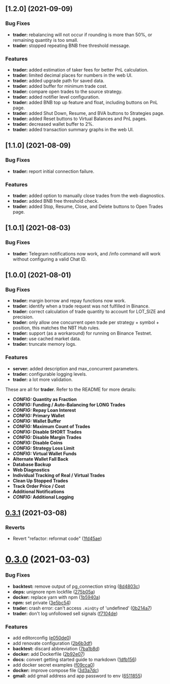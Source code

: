 ## [1.2.0] (2021-09-09)

### Bug Fixes

* **trader:** rebalancing will not occur if rounding is more than 50%, or remaining quantity is too small.
* **trader:** stopped repeating BNB free threshold message.

### Features

* **trader:** added estimation of taker fees for better PnL calculation.
* **trader:** limited decimal places for numbers in the web UI.
* **trader:** added upgrade path for saved data.
* **trader:** added buffer for minimum trade cost.
* **trader:** compare open trades to the source strategy.
* **trader:** added notifier level configuration.
* **trader:** added BNB top up feature and float, including buttons on PnL page.
* **trader:** added Shut Down, Resume, and BVA buttons to Strategies page.
* **trader:** added Reset buttons to Virtual Balances and PnL pages.
* **trader:** decreased wallet buffer to 2%.
* **trader:** added transaction summary graphs in the web UI.

## [1.1.0] (2021-08-09)

### Bug Fixes

* **trader:** report initial connection failure.

### Features

* **trader:** added option to manually close trades from the web diagnostics.
* **trader:** added BNB free threshold check.
* **trader:** added Stop, Resume, Close, and Delete buttons to Open Trades page.

## [1.0.1] (2021-08-03)

### Bug Fixes

* **trader:** Telegram notifications now work, and /info command will work without configuring a valid Chat ID.

## [1.0.0] (2021-08-01)

### Bug Fixes

* **trader:** margin borrow and repay functions now work.
* **trader:** identify when a trade request was not fulfilled in Binance.
* **trader:** correct calculation of trade quantity to account for LOT_SIZE and precision.
* **trader:** only allow one concurrent open trade per strategy + symbol + position, this matches the NBT Hub rules.
* **trader:** support (as a workaround) for running on Binance Testnet.
* **trader:** use cached market data.
* **trader:** truncate memory logs.

### Features
* **server:** added description and max_concurrent parameters.
* **trader:** configurable logging levels.
* **trader:** a lot more validation.

These are all for **trader**. Refer to the README for more details:
* ***CONFIG:* Quantity as Fraction**
* ***CONFIG:* Funding / Auto-Balancing for LONG Trades**
* ***CONFIG:* Repay Loan Interest**
* ***CONFIG:* Primary Wallet**
* ***CONFIG:* Wallet Buffer**
* ***CONFIG:* Maximum Count of Trades**
* ***CONFIG:* Disable SHORT Trades**
* ***CONFIG:* Disable Margin Trades**
* ***CONFIG:* Disable Coins**
* ***CONFIG:* Strategy Loss Limit**
* ***CONFIG:* Virtual Wallet Funds**
* **Alternate Wallet Fall Back**
* **Database Backup**
* **Web Diagnostics**
* **Individual Tracking of Real / Virtual Trades**
* **Clean Up Stopped Trades**
* **Track Order Price / Cost**
* **Additional Notifications**
* ***CONFIG:* Additional Logging**

## [0.3.1](https://github.com/jsappme/node-binance-trader/compare/0.3.0...0.3.1) (2021-03-08)


### Reverts

* Revert "refactor: reformat code" ([1fd45ae](https://github.com/jsappme/node-binance-trader/commit/1fd45aeb6fd70c37d8d998ca040ab1767ac91e33))

# [0.3.0](https://github.com/jsappme/node-binance-trader/compare/0.2.2...0.3.0) (2021-03-03)


### Bug Fixes

* **backtest:** remove output of pg_connection string ([8d4803c](https://github.com/jsappme/node-binance-trader/commit/8d4803c88db1508d4b6136d34c34ca0302aaf7c1))
* **deps:** unignore npm lockfile ([275b05a](https://github.com/jsappme/node-binance-trader/commit/275b05a5f1de5e0344bf454c059a7cb0df036ebb))
* **docker:** replace yarn with npm ([1b5940a](https://github.com/jsappme/node-binance-trader/commit/1b5940ad3f87ab4ea4ada0809f80fb967cc86c3b))
* **npm:** set private ([3e5bc54](https://github.com/jsappme/node-binance-trader/commit/3e5bc541a28b87fc1c7e15ec127218b26b1947d6))
* **trader:** crash error: can't access `.minQty` of 'undefined' ([0b214a7](https://github.com/jsappme/node-binance-trader/commit/0b214a70ff61abd803bf9cf4ac8c47b335938d00))
* **trader:** don't log unfollowed sell signals ([f7104de](https://github.com/jsappme/node-binance-trader/commit/f7104de828d97341078ee0d0e0e1a6cdcb447d05))


### Features

* add editorconfig ([e050de0](https://github.com/jsappme/node-binance-trader/commit/e050de0ecf3193dbd867bfe9b3c333c348ffc6cb))
* add renovate configuration ([2b6b3df](https://github.com/jsappme/node-binance-trader/commit/2b6b3dff2751bc639725a0bae618e9ab9b14e76f))
* **backtest:** discard abbreviation ([7ba1b8d](https://github.com/jsappme/node-binance-trader/commit/7ba1b8dc06cadedb348244ce860c85f5758998b6))
* **docker:** add Dockerfile ([2b92e07](https://github.com/jsappme/node-binance-trader/commit/2b92e076c99666e15ce170a35c4594b33b2c549d))
* **docs:** convert getting started guide to markdown ([1dfb156](https://github.com/jsappme/node-binance-trader/commit/1dfb156da41e649abc3ca034ab420bbf7b9848f3))
* add docker secret examples ([f09cca0](https://github.com/jsappme/node-binance-trader/commit/f09cca00b9bb7acbaa68ff617a638b3c68c38b82))
* **docker:** improve compose file ([3d3a7dc](https://github.com/jsappme/node-binance-trader/commit/3d3a7dcddd33337efbf6176fee64004383cf37ab))
* **gmail:** add gmail address and app password to env ([6511855](https://github.com/jsappme/node-binance-trader/commit/6511855d50a3a2bca791f861b245aee3a95ca822))
